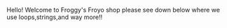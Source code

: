 Hello! Welcome to Froggy's Froyo shop please see down below where we use loops,strings,and way more!!
